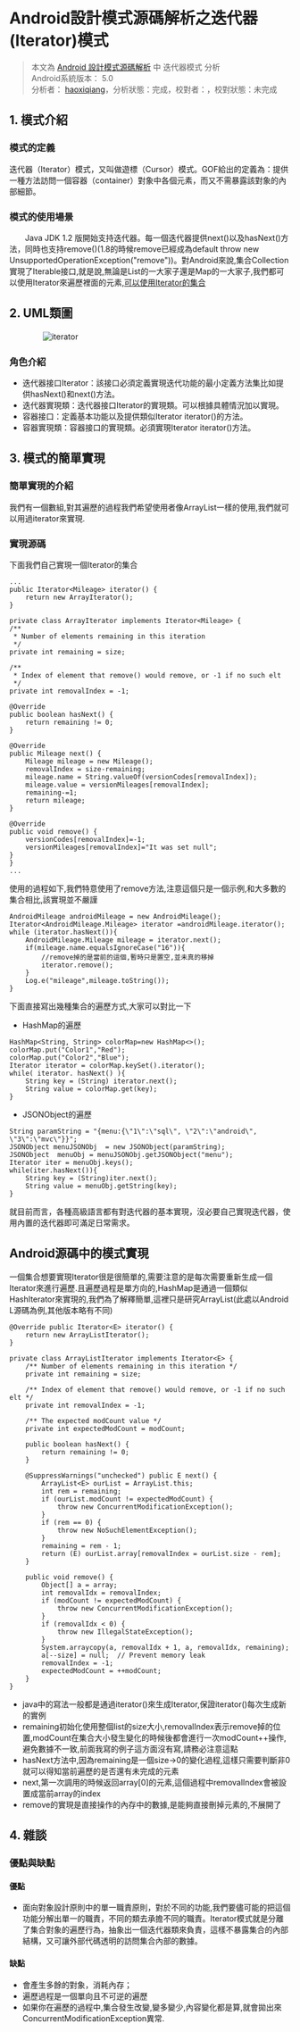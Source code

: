 Android設計模式源碼解析之迭代器(Iterator)模式 
========================================
> 本文為 [Android 設計模式源碼解析](https://github.com/simple-android-framework-exchange/android_design_patterns_analysis) 中 迭代器模式 分析  
> Android系統版本： 5.0        
> 分析者： [haoxiqiang](https://github.com/Haoxiqiang)，分析狀態：完成，校對者：，校對狀態：未完成



## 1. 模式介紹
### 模式的定義
迭代器（Iterator）模式，又叫做遊標（Cursor）模式。GOF給出的定義為：提供一種方法訪問一個容器（container）對象中各個元素，而又不需暴露該對象的內部細節。

### 模式的使用場景
　　Java JDK 1.2 版開始支持迭代器。每一個迭代器提供next()以及hasNext()方法，同時也支持remove()(1.8的時候remove已經成為default throw new UnsupportedOperationException("remove"))。對Android來說,集合Collection實現了Iterable接口,就是說,無論是List的一大家子還是Map的一大家子,我們都可以使用Iterator來遍歷裡面的元素,[可以使用Iterator的集合](http://docs.oracle.com/javase/8/docs/api/java/util/package-tree.html)      

## 2. UML類圖
　　　
　![iterator](images/Iterator_UML_class_diagram.svg.png)   

### 角色介紹　　 
* 迭代器接口Iterator：該接口必須定義實現迭代功能的最小定義方法集比如提供hasNext()和next()方法。
* 迭代器實現類：迭代器接口Iterator的實現類。可以根據具體情況加以實現。
* 容器接口：定義基本功能以及提供類似Iterator iterator()的方法。
* 容器實現類：容器接口的實現類。必須實現Iterator iterator()方法。


## 3. 模式的簡單實現
###  簡單實現的介紹
我們有一個數組,對其遍歷的過程我們希望使用者像ArrayList一樣的使用,我們就可以用過iterator來實現.

### 實現源碼 
下面我們自己實現一個Iterator的集合

```
...
public Iterator<Mileage> iterator() {
    return new ArrayIterator();
}

private class ArrayIterator implements Iterator<Mileage> {
/**
 * Number of elements remaining in this iteration
 */
private int remaining = size;

/**
 * Index of element that remove() would remove, or -1 if no such elt
 */
private int removalIndex = -1;

@Override
public boolean hasNext() {
    return remaining != 0;
}

@Override
public Mileage next() {
    Mileage mileage = new Mileage();
    removalIndex = size-remaining;
    mileage.name = String.valueOf(versionCodes[removalIndex]);
    mileage.value = versionMileages[removalIndex];
    remaining-=1;
    return mileage;
}

@Override
public void remove() {
    versionCodes[removalIndex]=-1;
    versionMileages[removalIndex]="It was set null";
}
}
...
```
使用的過程如下,我們特意使用了remove方法,注意這個只是一個示例,和大多數的集合相比,該實現並不嚴謹

```
AndroidMileage androidMileage = new AndroidMileage();
Iterator<AndroidMileage.Mileage> iterator =androidMileage.iterator();
while (iterator.hasNext()){
    AndroidMileage.Mileage mileage = iterator.next();
    if(mileage.name.equalsIgnoreCase("16")){
    	//remove掉的是當前的這個,暫時只是置空,並未真的移掉
        iterator.remove();
    }
    Log.e("mileage",mileage.toString());
}
```

下面直接寫出幾種集合的遍歷方式,大家可以對比一下
  
*  HashMap的遍歷
```
HashMap<String, String> colorMap=new HashMap<>();
colorMap.put("Color1","Red");
colorMap.put("Color2","Blue");
Iterator iterator = colorMap.keySet().iterator();
while( iterator. hasNext() ){
    String key = (String) iterator.next();
    String value = colorMap.get(key);
}
```       
* JSONObject的遍歷
```
String paramString = "{menu:{\"1\":\"sql\", \"2\":\"android\", \"3\":\"mvc\"}}";
JSONObject menuJSONObj  = new JSONObject(paramString);
JSONObject  menuObj = menuJSONObj.getJSONObject("menu");
Iterator iter = menuObj.keys();
while(iter.hasNext()){
    String key = (String)iter.next();
    String value = menuObj.getString(key);
}
```      
就目前而言，各種高級語言都有對迭代器的基本實現，沒必要自己實現迭代器，使用內置的迭代器即可滿足日常需求。         

## Android源碼中的模式實現
一個集合想要實現Iterator很是很簡單的,需要注意的是每次需要重新生成一個Iterator來進行遍歷.且遍歷過程是單方向的,HashMap是通過一個類似HashIterator來實現的,我們為了解釋簡單,這裡只是研究ArrayList(此處以Android L源碼為例,其他版本略有不同)

```
@Override public Iterator<E> iterator() {
    return new ArrayListIterator();
}

private class ArrayListIterator implements Iterator<E> {
    /** Number of elements remaining in this iteration */
    private int remaining = size;

    /** Index of element that remove() would remove, or -1 if no such elt */
    private int removalIndex = -1;

    /** The expected modCount value */
    private int expectedModCount = modCount;

    public boolean hasNext() {
        return remaining != 0;
    }

    @SuppressWarnings("unchecked") public E next() {
        ArrayList<E> ourList = ArrayList.this;
        int rem = remaining;
        if (ourList.modCount != expectedModCount) {
            throw new ConcurrentModificationException();
        }
        if (rem == 0) {
            throw new NoSuchElementException();
        }
        remaining = rem - 1;
        return (E) ourList.array[removalIndex = ourList.size - rem];
    }

    public void remove() {
        Object[] a = array;
        int removalIdx = removalIndex;
        if (modCount != expectedModCount) {
            throw new ConcurrentModificationException();
        }
        if (removalIdx < 0) {
            throw new IllegalStateException();
        }
        System.arraycopy(a, removalIdx + 1, a, removalIdx, remaining);
        a[--size] = null;  // Prevent memory leak
        removalIndex = -1;
        expectedModCount = ++modCount;
    }
}
```

* java中的寫法一般都是通過iterator()來生成Iterator,保證iterator()每次生成新的實例
* remaining初始化使用整個list的size大小,removalIndex表示remove掉的位置,modCount在集合大小發生變化的時候後都會進行一次modCount++操作,避免數據不一致,前面我寫的例子這方面沒有寫,請務必注意這點
* hasNext方法中,因為remaining是一個size->0的變化過程,這樣只需要判斷非0就可以得知當前遍歷的是否還有未完成的元素
* next,第一次調用的時候返回array[0]的元素,這個過程中removalIndex會被設置成當前array的index
* remove的實現是直接操作的內存中的數據,是能夠直接刪掉元素的,不展開了



## 4. 雜談
### 優點與缺點
#### 優點  
* 面向對象設計原則中的單一職責原則，對於不同的功能,我們要儘可能的把這個功能分解出單一的職責，不同的類去承擔不同的職責。Iterator模式就是分離了集合對象的遍歷行為，抽象出一個迭代器類來負責，這樣不暴露集合的內部結構，又可讓外部代碼透明的訪問集合內部的數據。

#### 缺點 
* 會產生多餘的對象，消耗內存；
* 遍歷過程是一個單向且不可逆的遍歷
* 如果你在遍歷的過程中,集合發生改變,變多變少,內容變化都是算,就會拋出來ConcurrentModificationException異常.


